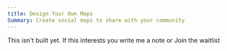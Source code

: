 ```yaml
---
title: Design Your Own Maps
Summary: Create social maps to share with your community
---
```


This isn't built yet. If this interests you write me a note
or 
Join the waitlist